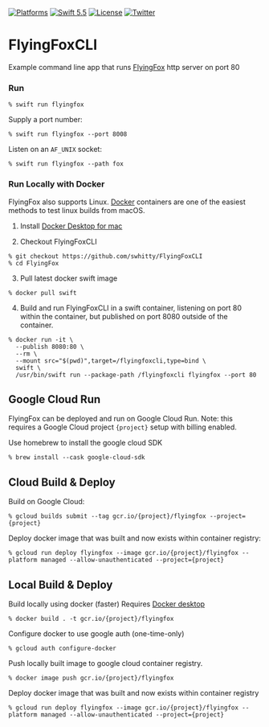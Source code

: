 [![Platforms](https://img.shields.io/badge/platforms-Mac%20|%20Linux-lightgray.svg)]()
[![Swift 5.5](https://img.shields.io/badge/swift-5.5-red.svg?style=flat)](https://developer.apple.com/swift)
[![License](https://img.shields.io/badge/license-MIT-lightgrey.svg)](https://opensource.org/licenses/MIT)
[![Twitter](https://img.shields.io/badge/twitter-@simonwhitty-blue.svg)](http://twitter.com/simonwhitty)

# FlyingFoxCLI

Example command line app that runs [FlyingFox](https://github.com/swhitty/FlyingFox) http server on port 80

### Run

```
% swift run flyingfox
```

Supply a port number:
```
% swift run flyingfox --port 8008
```

Listen on an `AF_UNIX` socket:
```
% swift run flyingfox --path fox
```

### Run Locally with Docker

FlyingFox also supports Linux. [Docker](https://en.wikipedia.org/wiki/Docker_(software)) containers are one of the easiest methods to test linux builds from macOS.

1. Install [Docker Desktop for mac](https://hub.docker.com/editions/community/docker-ce-desktop-mac)

2. Checkout FlyingFoxCLI
```
% git checkout https://github.com/swhitty/FlyingFoxCLI
% cd FlyingFox
```

3. Pull latest docker swift image
```
% docker pull swift
```

4. Build and run FlyingFoxCLI in a swift container, listening on port 80 within the container, but published on port 8080 outside of the container.
```
% docker run -it \
  --publish 8080:80 \
  --rm \
  --mount src="$(pwd)",target=/flyingfoxcli,type=bind \
  swift \
  /usr/bin/swift run --package-path /flyingfoxcli flyingfox --port 80
```

## Google Cloud Run
FlyingFox can be deployed and run on Google Cloud Run.  Note: this requires a Google Cloud project `{project}` setup with billing enabled.

Use homebrew to install the google cloud SDK

```shell
% brew install --cask google-cloud-sdk
```

## Cloud Build & Deploy

Build on Google Cloud:

```shell
% gcloud builds submit --tag gcr.io/{project}/flyingfox --project={project}
```

Deploy docker image that was built and now exists within container registry:

```shell
% gcloud run deploy flyingfox --image gcr.io/{project}/flyingfox --platform managed --allow-unauthenticated --project={project}
```

## Local Build & Deploy

Build locally using docker (faster) Requires [Docker desktop](https://www.docker.com/products/docker-desktop)

```shell
% docker build . -t gcr.io/{project}/flyingfox
```

Configure docker to use google auth (one-time-only)

```shell
% gcloud auth configure-docker
```

Push locally built image to google cloud container registry.

```shell
% docker image push gcr.io/{project}/flyingfox
```

Deploy docker image that was built and now exists within container registry

```console
% gcloud run deploy flyingfox --image gcr.io/{project}/flyingfox --platform managed --allow-unauthenticated --project={project}
```
